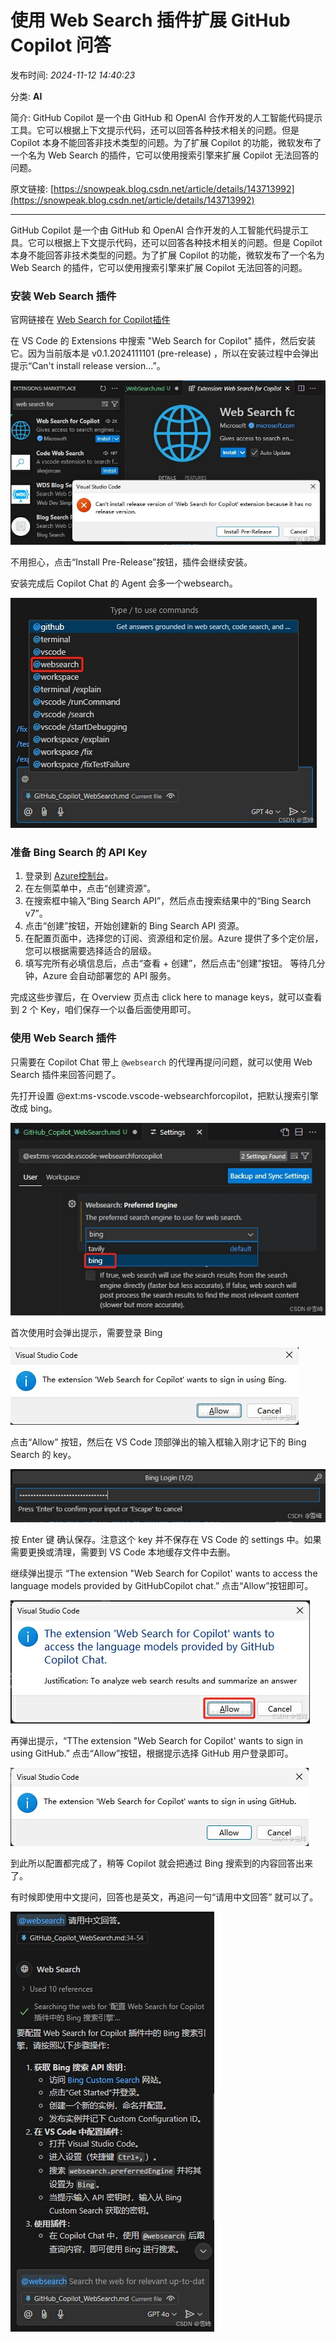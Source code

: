 # 使用 Web Search 插件扩展 GitHub Copilot 问答

发布时间: *2024-11-12 14:40:23*

分类: __AI__

简介: GitHub Copilot 是一个由 GitHub 和 OpenAI 合作开发的人工智能代码提示工具。它可以根据上下文提示代码，还可以回答各种技术相关的问题。但是 Copilot 本身不能回答非技术类型的问题。为了扩展 Copilot 的功能，微软发布了一个名为 Web Search 的插件，它可以使用搜索引擎来扩展 Copilot 无法回答的问题。

原文链接: [https://snowpeak.blog.csdn.net/article/details/143713992](https://snowpeak.blog.csdn.net/article/details/143713992)

---------

GitHub Copilot 是一个由 GitHub 和 OpenAI 合作开发的人工智能代码提示工具。它可以根据上下文提示代码，还可以回答各种技术相关的问题。但是 Copilot 本身不能回答非技术类型的问题。为了扩展 Copilot 的功能，微软发布了一个名为 Web Search 的插件，它可以使用搜索引擎来扩展 Copilot 无法回答的问题。

### 安装 Web Search 插件

官网链接在 [Web Search for Copilot插件](<https://marketplace.visualstudio.com/items?itemName=ms-vscode.vscode-websearchforcopilot> "Web Search for Copilot插件")

在 VS Code 的 Extensions 中搜索 "Web Search for Copilot" 插件，然后安装它。因为当前版本是 v0.1.2024111101 (pre-release) ，所以在安装过程中会弹出提示“Can't install release version...”。

![](../assets/img/20241112_Web_Search_GitHub_01.png)

不用担心，点击“Install Pre-Release”按钮，插件会继续安装。

安装完成后 Copilot Chat 的 Agent 会多一个websearch。

![](../assets/img/20241112_Web_Search_GitHub_02.png)

### 准备 Bing Search 的 API Key

  1. 登录到 [Azure控制台](<https://portal.azure.com/> "Azure控制台")。
  2. 在左侧菜单中，点击“创建资源”。
  3. 在搜索框中输入“Bing Search API”，然后点击搜索结果中的“Bing Search v7”。
  4. 点击“创建”按钮，开始创建新的 Bing Search API 资源。
  5. 在配置页面中，选择您的订阅、资源组和定价层。Azure 提供了多个定价层，您可以根据需要选择适合的层级。
  6. 填写完所有必填信息后，点击“查看 + 创建”，然后点击“创建”按钮。 等待几分钟，Azure 会自动部署您的 API 服务。

完成这些步骤后，在 Overview 页点击 click here to manage keys，就可以查看到 2 个 Key，咱们保存一个以备后面使用即可。

### 使用 Web Search 插件

只需要在 Copilot Chat 带上 `@websearch` 的代理再提问问题，就可以使用 Web Search 插件来回答问题了。

先打开设置 @ext:ms-vscode.vscode-websearchforcopilot，把默认搜索引擎改成 bing。

![](../assets/img/20241112_Web_Search_GitHub_03.png)

首次使用时会弹出提示，需要登录 Bing

![](../assets/img/20241112_Web_Search_GitHub_04.png)

点击“Allow” 按钮，然后在 VS Code 顶部弹出的输入框输入刚才记下的 Bing Search 的 key。

![](../assets/img/20241112_Web_Search_GitHub_05.png)

按 Enter 键 确认保存。注意这个 key 并不保存在 VS Code 的 settings 中。如果需要更换或清理，需要到 VS Code 本地缓存文件中去删。

继续弹出提示
“The extension "Web Search for Copilot' wants to access the language models provided by GitHubCopilot chat.” 点击“Allow”按钮即可。

![](../assets/img/20241112_Web_Search_GitHub_06.png)

再弹出提示，“TThe extension "Web Search for Copilot' wants to sign in using GitHub.” 点击“Allow”按钮，根据提示选择 GitHub 用户登录即可。

![](../assets/img/20241112_Web_Search_GitHub_07.png)

到此所以配置都完成了，稍等 Copilot 就会把通过 Bing 搜索到的内容回答出来了。

有时候即使用中文提问，回答也是英文，再追问一句“请用中文回答” 就可以了。

![](../assets/img/20241112_Web_Search_GitHub_08.png)